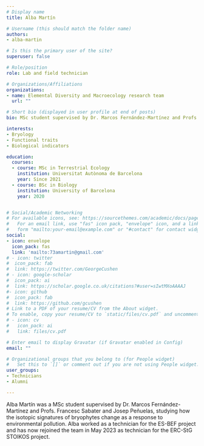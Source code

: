```yaml
---
# Display name
title: Alba Martín

# Username (this should match the folder name)
authors:
- alba-martin

# Is this the primary user of the site?
superuser: false

# Role/position
role: Lab and field technician

# Organizations/Affiliations
organizations:
- name: Elemental Diversity and Macroecology research team
  url: ""

# Short bio (displayed in user profile at end of posts)
bio: MSc student supervised by Dr. Marcos Fernández-Martínez and Profs. Francesc Sabater and Josep Peñuelas.  

interests:
- Bryology
- Functional traits
- Biological indicators

education:
  courses:
  - course: MSc in Terrestrial Ecology
    institution: Universitat Autònoma de Barcelona
    year: Since 2021
  - course: BSc in Biology
    institution: University of Barcelona
    year: 2020


# Social/Academic Networking
# For available icons, see: https://sourcethemes.com/academic/docs/page-builder/#icons
#   For an email link, use "fas" icon pack, "envelope" icon, and a link in the
#   form "mailto:your-email@example.com" or "#contact" for contact widget.
social:
- icon: envelope
  icon_pack: fas
  link: 'mailto:73amartin@gmail.com'
# - icon: twitter
#  icon_pack: fab
#  link: https://twitter.com/GeorgeCushen
# - icon: google-scholar
#  icon_pack: ai
#  link: https://scholar.google.co.uk/citations?#user=sIwtMXoAAAAJ
#- icon: github
#  icon_pack: fab
#  link: https://github.com/gcushen
# Link to a PDF of your resume/CV from the About widget.
# To enable, copy your resume/CV to `static/files/cv.pdf` and uncomment the lines below.
# - icon: cv
#   icon_pack: ai
#   link: files/cv.pdf

# Enter email to display Gravatar (if Gravatar enabled in Config)
email: ""

# Organizational groups that you belong to (for People widget)
#   Set this to `[]` or comment out if you are not using People widget.
user_groups:
- Technicians
- Alumni

---
```


Alba Martín was a MSc student supervised by Dr. Marcos Fernández-Martínez and Profs. Francesc Sabater and Josep Peñuelas, studying how the isotopic signatures of bryophytes change as a response to environmental pollution. Alba worked as a technician for the ES-BEF project and has now rejoined the team in May 2023 as technician for the ERC-StG STOIKOS project.
